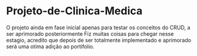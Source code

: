 # Projeto-de-Clinica-Medica
O projeto ainda em fase inicial apenas para testar os conceitos do CRUD, a ser aprimorado posteriormente
Fiz muitas coisas para chegar nesse estagio, acredito que depois de ser totalmente implementado e aprimorado será uma otima adição ao portifolio.
